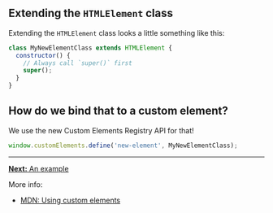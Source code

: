 ## Extending the `HTMLElement` class

Extending the `HTMLElement` class looks a little something like this:

```javascript
class MyNewElementClass extends HTMLElement {
  constructor() {
    // Always call `super()` first
    super();
  }
}
```

## How do we bind that to a custom element?

We use the new Custom Elements Registry API for that!

```javascript
window.customElements.define('new-element', MyNewElementClass);
```

---
[**Next:** An example](./01-04-an-example.md)

More info:
- [MDN: Using custom elements](https://developer.mozilla.org/en-US/docs/Web/API/Web_components/Using_custom_elements)